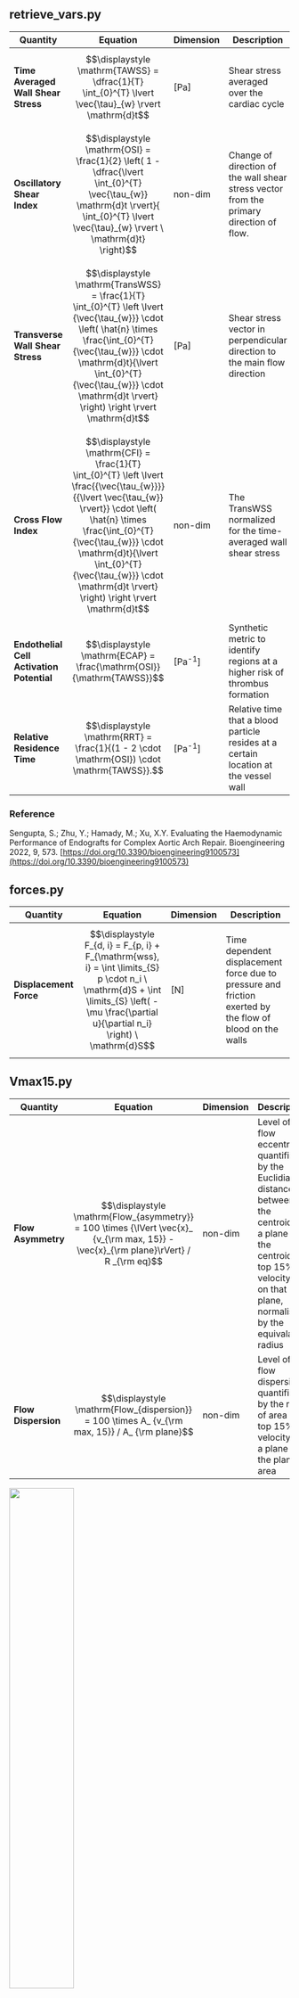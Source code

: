 ## retrieve_vars.py

| **Quantity**         | **Equation** | **Dimension** | **Description** |
|----------------------|--------------|--------------|--------------|
| **Time Averaged Wall Shear Stress** | $$\displaystyle \mathrm{TAWSS} = \dfrac{1}{T} \int_{0}^{T} \lvert \vec{\tau}_{w} \rvert \mathrm{d}t$$ | [Pa] | Shear stress averaged over the cardiac cycle |
| **Oscillatory Shear Index** | $$\displaystyle \mathrm{OSI} = \frac{1}{2}  \left( 1 - \dfrac{\lvert \int_{0}^{T} \vec{\tau_{w}} \mathrm{d}t \rvert}{ \int_{0}^{T} \lvert \vec{\tau}_{w} \rvert \ \mathrm{d}t} \right)$$ | non-dim | Change of direction of the wall shear stress vector from the primary direction of flow. |
| **Transverse Wall Shear Stress** | $$\displaystyle \mathrm{TransWSS} = \frac{1}{T} \int_{0}^{T} \left \lvert {\vec{\tau_{w}}} \cdot \left( \hat{n} \times \frac{\int_{0}^{T} {\vec{\tau_{w}}} \cdot \mathrm{d}t}{\lvert \int_{0}^{T}  {\vec{\tau_{w}}} \cdot \mathrm{d}t \rvert} \right) \right \rvert \mathrm{d}t$$ | [Pa] | Shear stress vector in perpendicular direction to the main flow direction |
| **Cross Flow Index** | $$\displaystyle \mathrm{CFI} = \frac{1}{T} \int_{0}^{T} \left \lvert \frac{{\vec{\tau_{w}}}}{{\lvert \vec{\tau_{w}} \rvert}} \cdot \left( \hat{n} \times \frac{\int_{0}^{T} {\vec{\tau_{w}}} \cdot \mathrm{d}t}{\lvert \int_{0}^{T}  {\vec{\tau_{w}}} \cdot \mathrm{d}t \rvert} \right) \right \rvert \mathrm{d}t$$ | non-dim | The TransWSS normalized for the time-averaged wall shear stress |
| **Endothelial Cell Activation Potential** | $$\displaystyle \mathrm{ECAP} = \frac{\mathrm{OSI}}{\mathrm{TAWSS}}$$ | [Pa<sup>-1</sup>] | Synthetic metric to identify regions at a higher risk of thrombus formation |
| **Relative Residence Time** | $$\displaystyle \mathrm{RRT} = \frac{1}{(1 - 2 \cdot \mathrm{OSI}) \cdot \mathrm{TAWSS}}.$$ | [Pa<sup>-1</sup>] | Relative time that a blood particle resides at a certain location at the vessel wall |

### Reference
Sengupta, S.; Zhu, Y.; Hamady, M.; Xu, X.Y. Evaluating the Haemodynamic Performance of Endografts for Complex Aortic Arch Repair. Bioengineering 2022, 9, 573. [https://doi.org/10.3390/bioengineering9100573](https://doi.org/10.3390/bioengineering9100573)

## forces.py
| **Quantity**         | **Equation** | **Dimension** | **Description** |
|----------------------|--------------|--------------|--------------|
| **Displacement Force** | $$\displaystyle F_{d, i} = F_{p, i} + F_{\mathrm{wss}, i} = \int \limits_{S} p \cdot n_i \ \mathrm{d}S + \int \limits_{S} \left( - \mu \frac{\partial u}{\partial n_i} \right) \ \mathrm{d}S$$ | [N] | Time dependent displacement force due to pressure and friction exerted by the flow of blood on the walls |


## Vmax15.py
| **Quantity**         | **Equation** | **Dimension** | **Description** |
|----------------------|--------------|--------------|--------------|
| **Flow Asymmetry** | $$\displaystyle \mathrm{Flow_{asymmetry}} = 100 \times {\lVert \vec{x}_ {v_{\rm max, 15}} - \vec{x}_{\rm plane}\rVert} / R _{\rm eq}$$ | non-dim | Level of flow eccentricity quantified by the Euclidian distance between the centroid of a plane and the centroid of top 15% of velocity of on that plane, normalised by the equivalant radius  |
| **Flow Dispersion** | $$\displaystyle \mathrm{Flow_{dispersion}} = 100 \times A_ {v_{\rm max, 15}} / A_ {\rm plane}$$ | non-dim | Level of flow dispersion quantified by the ratio of area of top 15% of velocity on a plane and the plane area  |

<img src="https://github.com/user-attachments/assets/fa8ed0dd-2617-4acd-85ca-5f76cc9b48f0" width="48%">

### Reference
Youssefi, P., Gomez, A., Arthurs, C., Sharma, R., Jahangiri, M., and Alberto Figueroa, C. (October 19, 2017). "Impact of Patient-Specific Inflow Velocity Profile on Hemodynamics of the Thoracic Aorta." ASME. J Biomech Eng. January 2018; 140(1): 011002. [https://doi.org/10.1115/1.4037857](https://doi.org/10.1115/1.4037857)

## EnSight Scripting
Based on the EnSight R232 Interface Manual published at
[https://ansyshelp.ansys.com/account/secured?returnurl=/Views/Secured/corp/v232/en/ensight_im/ensight_im.html](https://ansyshelp.ansys.com/account/secured?returnurl=/Views/Secured/corp/v232/en/ensight_im/ensight_im.html)


